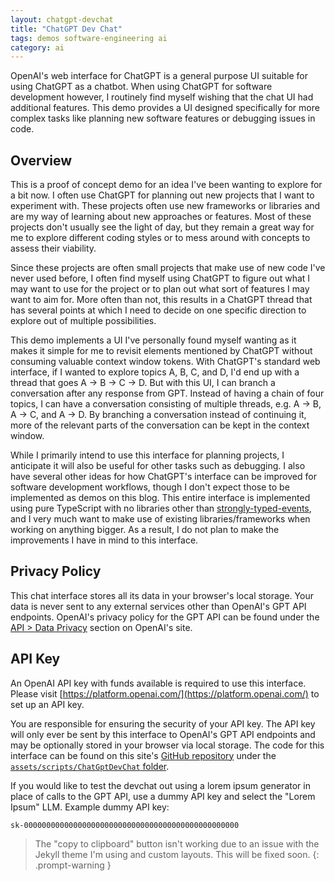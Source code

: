 ```yaml
---
layout: chatgpt-devchat
title: "ChatGPT Dev Chat"
tags: demos software-engineering ai
category: ai
---
```

OpenAI's web interface for ChatGPT is a general purpose UI suitable for using
ChatGPT as a chatbot. When using ChatGPT for software development however, I
routinely find myself wishing that the chat UI had additional features. This
demo provides a UI designed specifically for more complex tasks like planning
new software features or debugging issues in code.

## Overview
This is a proof of concept demo for an idea I've been wanting to explore for a
bit now. I often use ChatGPT for planning out new projects that I want to
experiment with. These projects often use new frameworks or libraries and are
my way of learning about new approaches or features. Most of these projects
don't usually see the light of day, but they remain a great way for me to
explore different coding styles or to mess around with concepts to assess their
viability.

Since these projects are often small projects that make use of new code I've
never used before, I often find myself using ChatGPT to figure out what I may
want to use for the project or to plan out what sort of features I may want to
aim for. More often than not, this results in a ChatGPT thread that has several
points at which I need to decide on one specific direction to explore out of
multiple possibilities.

This demo implements a UI I've personally found myself wanting as it makes it
simple for me to revisit elements mentioned by ChatGPT without consuming
valuable context window tokens. With ChatGPT's standard web interface, if I
wanted to explore topics A, B, C, and D, I'd end up with a thread that goes
A -> B -> C -> D. But with this UI, I can branch a conversation after any
response from GPT. Instead of having a chain of four topics, I can have a
conversation consisting of multiple threads, e.g. A -> B, A -> C, and A -> D.
By branching a conversation instead of continuing it, more of the relevant parts
of the conversation can be kept in the context window.

While I primarily intend to use this interface for planning projects, I
anticipate it will also be useful for other tasks such as debugging. I also
have several other ideas for how ChatGPT's interface can be improved for
software development workflows, though I don't expect those to be implemented
as demos on this blog. This entire interface is implemented using pure
TypeScript with no libraries other than
[strongly-typed-events](https://www.npmjs.com/package/strongly-typed-events),
and I very much want to make use of existing libraries/frameworks when working
on anything bigger. As a result, I do not plan to make the improvements I have
in mind to this interface.

## Privacy Policy
This chat interface stores all its data in your browser's local storage.  Your
data is never sent to any external services other than OpenAI's GPT API
endpoints. OpenAI's privacy policy for the GPT API can be found under the
[API > Data Privacy](https://openai.com/enterprise-privacy) section on OpenAI's
site.

## API Key
An OpenAI API key with funds available is required to use this interface. Please
visit [https://platform.openai.com/](https://platform.openai.com/) to set up an
API key.

You are responsible for ensuring the security of your API key. The API key will
only ever be sent by this interface to OpenAI's GPT API endpoints and may be
optionally stored in your browser via local storage. The code for this interface
can be found on this site's
[GitHub repository](https://github.com/zkWildfire/whattf.how) under the
[`assets/scripts/ChatGptDevChat` folder](https://github.com/zkWildfire/whattf.how/tree/master/assets/scripts/ChatGptDevChat).

If you would like to test the devchat out using a lorem ipsum generator in
place of calls to the GPT API, use a dummy API key and select the "Lorem Ipsum"
LLM. Example dummy API key:  
```
sk-000000000000000000000000000000000000000000000000
```

> The "copy to clipboard" button isn't working due to an issue with the Jekyll
> theme I'm using and custom layouts. This will be fixed soon.
{: .prompt-warning }
